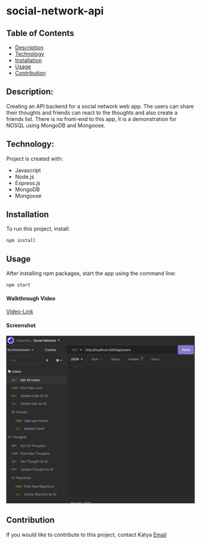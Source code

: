 # social-network-api

## Table of Contents

- [Description](#description)
- [Technology](#Technology)
- [Installation](#installation)
- [Usage](#usage)
- [Contribution](#contribution)

## Description:

Creating an API backend for a social network web app. The users can share their thoughts and friends can react to the thoughts and also create a friends list. There is no front-end to this app, it is a demonstration for NOSQL using MongoDB and Mongoose.

## Technology:

Project is created with:

- Javascript
- Node.js
- Express.js
- MongoDB
- Mongoose

## Installation

To run this project, install:

```
npm install
```

## Usage

After installing npm packages, start the app using the command line:

```
npm start
```

#### Walkthrough Video
[Video-Link]()

#### Screenshot
![Screenshot](https://raw.githubusercontent.com/katyajuliet/social-network-api/main/images/insomnia.png)

## Contribution
If you would like to contribute to this project, contact Katya [Email](mailto:katyajuliet22@gmail.com)